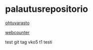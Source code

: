 # palautusrepositorio

[ohtuvarasto](https://github.com/eveliinaalikoski/ohtuvarasto)

[webcounter](https://github.com/eveliinaalikoski/webcounter)

test git tag
vko5 t1
testi